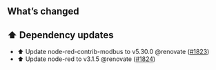 ## What’s changed

## ⬆️ Dependency updates

- ⬆️ Update node-red-contrib-modbus to v5.30.0 @renovate ([#1823](https://github.com/hassio-addons/addon-node-red/pull/1823))
- ⬆️ Update node-red to v3.1.5 @renovate ([#1824](https://github.com/hassio-addons/addon-node-red/pull/1824))
